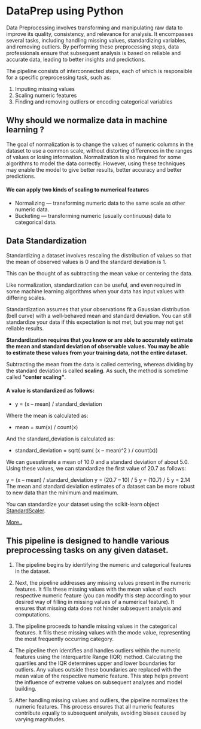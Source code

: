# DataPrep using Python

Data Preprocessing involves transforming and manipulating raw data to improve its quality, consistency, and relevance for analysis. It encompasses several tasks, including handling missing values, standardizing variables, and removing outliers. By performing these preprocessing steps, data professionals ensure that subsequent analysis is based on reliable and accurate data, leading to better insights and predictions.

The pipeline consists of interconnected steps, each of which is responsible for a specific preprocessing task, such as:

1. Imputing missing values
2. Scaling numeric features
3. Finding and removing outliers
or encoding categorical variables

## Why should we normalize data in machine learning ?

The goal of normalization is to change the values of numeric columns in the dataset to use a common scale, without distorting differences in the ranges of values or losing information. Normalization is also required for some algorithms to model the data correctly.  However, using these techniques may enable the model to give better results, better accuracy and better predictions.

#### We can apply two kinds of scaling to numerical features 

* Normalizing — transforming numeric data to the same scale as other numeric data.
* Bucketing — transforming numeric (usually continuous) data to categorical data.

## Data Standardization

Standardizing a dataset involves rescaling the distribution of values so that the mean of observed values is 0 and the standard deviation is 1.

This can be thought of as subtracting the mean value or centering the data.

Like normalization, standardization can be useful, and even required in some machine learning algorithms when your data has input values with differing scales.

Standardization assumes that your observations fit a Gaussian distribution (bell curve) with a well-behaved mean and standard deviation. You can still standardize your data if this expectation is not met, but you may not get reliable results.

**Standardization requires that you know or are able to accurately estimate the mean and standard deviation of observable values. You may be able to estimate these values from your training data, not the entire dataset.**

Subtracting the mean from the data is called centering, whereas dividing by the standard deviation is called **scaling**. As such, the method is sometime called **“center scaling“**.

#### A value is standardized as follows:

* y = (x – mean) / standard_deviation

Where the mean is calculated as:

* mean = sum(x) / count(x)

And the standard_deviation is calculated as:

* standard_deviation = sqrt( sum( (x – mean)^2 ) / count(x))

We can guesstimate a mean of 10.0 and a standard deviation of about 5.0. Using these values, we can standardize the first value of 20.7 as follows:

y = (x – mean) / standard_deviation
y = (20.7 – 10) / 5
y = (10.7) / 5
y = 2.14
The mean and standard deviation estimates of a dataset can be more robust to new data than the minimum and maximum.

You can standardize your dataset using the scikit-learn object [StandardScaler](https://scikit-learn.org/stable/modules/generated/sklearn.preprocessing.StandardScaler.html).

[More..](https://machinelearningmastery.com/standardscaler-and-minmaxscaler-transforms-in-python/)

## This pipeline is designed to handle various preprocessing tasks on any given dataset.

1. The pipeline begins by identifying the numeric and categorical features in the dataset.

2. Next, the pipeline addresses any missing values present in the numeric features. It fills these missing values with the mean value of each respective numeric feature (you can modify this step according to your desired way of filling in missing values of a numerical feature). It ensures that missing data does not hinder subsequent analysis and computations.

3. The pipeline proceeds to handle missing values in the categorical features. It fills these missing values with the mode value, representing the most frequently occurring category.

4. The pipeline then identifies and handles outliers within the numeric features using the Interquartile Range (IQR) method. Calculating the quartiles and the IQR determines upper and lower boundaries for outliers. Any values outside these boundaries are replaced with the mean value of the respective numeric feature. This step helps prevent the influence of extreme values on subsequent analyses and model building.

5. After handling missing values and outliers, the pipeline normalizes the numeric features. This process ensures that all numeric features contribute equally to subsequent analysis, avoiding biases caused by varying magnitudes.